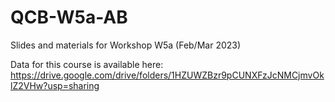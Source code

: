 # QCB-W5a-AB
Slides and materials for Workshop W5a (Feb/Mar 2023)

Data for this course is available here: https://drive.google.com/drive/folders/1HZUWZBzr9pCUNXFzJcNMCjmvOklZ2VHw?usp=sharing
